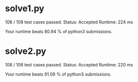 # solve1.py

108 / 108 test cases passed.
Status: Accepted
Runtime: 224 ms

Your runtime beats 80.94 % of python3 submissions.

# solve2.py

108 / 108 test cases passed.
Status: Accepted
Runtime: 220 ms

Your runtime beats 91.09 % of python3 submissions.

